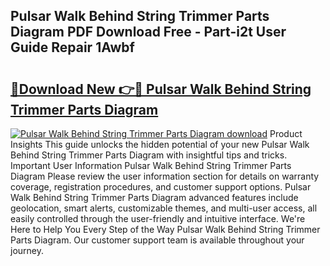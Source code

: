 ## Pulsar Walk Behind String Trimmer Parts Diagram PDF Download Free - Part-i2t User Guide Repair 1Awbf

# <h2><a href="http://dfocrq8.blite.top/?on=Pulsar+Walk+Behind+String+Trimmer+Parts+Diagram">🔗Download New 👉🔴 Pulsar Walk Behind String Trimmer Parts Diagram</a></h2>

[![Pulsar Walk Behind String Trimmer Parts Diagram download](https://i.imgur.com/lujVjoI.png)](http://dfocrq8.blite.top/?on=Pulsar+Walk+Behind+String+Trimmer+Parts+Diagram)
Product Insights This guide unlocks the hidden potential of your new Pulsar Walk Behind String Trimmer Parts Diagram with insightful tips and tricks. Important User Information Pulsar Walk Behind String Trimmer Parts Diagram Please review the user information section for details on warranty coverage, registration procedures, and customer support options. Pulsar Walk Behind String Trimmer Parts Diagram advanced features include geolocation, smart alerts, customizable themes, and multi-user access, all easily controlled through the user-friendly and intuitive interface. We're Here to Help You Every Step of the Way Pulsar Walk Behind String Trimmer Parts Diagram. Our customer support team is available throughout your journey.
